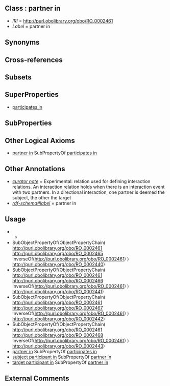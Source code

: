 
## Class : partner in

 * *IRI* = http://purl.obolibrary.org/obo/RO_0002461
 * *Label* = partner in

## Synonyms


## Cross-references


## Subsets


## SuperProperties

 * [participates in](../../RO/56/RO_0000056.md)

## SubProperties


## Other Logical Axioms

 * [partner in](../../RO/61/RO_0002461.md) SubPropertyOf [participates in](../../RO/56/RO_0000056.md)

## Other Annotations

 * *[curator note](../../IAO/32/IAO_0000232.md)* = Experimental: relation used for defining interaction relations. An interaction relation holds when there is an interaction event with two partners. In a directional interaction, one partner is deemed the subject, the other the target
 * *[rdf-schema#label](../../el/rdf-schema#label.md)* = partner in

## Usage

 * -
 * SubObjectPropertyOf(ObjectPropertyChain( <http://purl.obolibrary.org/obo/RO_0002461> <http://purl.obolibrary.org/obo/RO_0002465> InverseOf(<http://purl.obolibrary.org/obo/RO_0002461>) ) <http://purl.obolibrary.org/obo/RO_0002440>)
 * SubObjectPropertyOf(ObjectPropertyChain( <http://purl.obolibrary.org/obo/RO_0002461> <http://purl.obolibrary.org/obo/RO_0002466> InverseOf(<http://purl.obolibrary.org/obo/RO_0002461>) ) <http://purl.obolibrary.org/obo/RO_0002441>)
 * SubObjectPropertyOf(ObjectPropertyChain( <http://purl.obolibrary.org/obo/RO_0002461> <http://purl.obolibrary.org/obo/RO_0002467> InverseOf(<http://purl.obolibrary.org/obo/RO_0002461>) ) <http://purl.obolibrary.org/obo/RO_0002442>)
 * SubObjectPropertyOf(ObjectPropertyChain( <http://purl.obolibrary.org/obo/RO_0002461> <http://purl.obolibrary.org/obo/RO_0002468> InverseOf(<http://purl.obolibrary.org/obo/RO_0002461>) ) <http://purl.obolibrary.org/obo/RO_0002443>)
 * [partner in](../../RO/61/RO_0002461.md) SubPropertyOf [participates in](../../RO/56/RO_0000056.md)
 * [subject participant in](../../RO/62/RO_0002462.md) SubPropertyOf [partner in](../../RO/61/RO_0002461.md)
 * [target participant in](../../RO/63/RO_0002463.md) SubPropertyOf [partner in](../../RO/61/RO_0002461.md)

## External Comments

